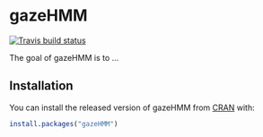 
<!-- README.md is generated from README.Rmd. Please edit that file -->

# gazeHMM

<!-- badges: start -->

[![Travis build
status](https://travis-ci.com/maltelueken/gazeHMM.svg?branch=master)](https://travis-ci.com/maltelueken/gazeHMM)
<!-- badges: end -->

The goal of gazeHMM is to …

## Installation

You can install the released version of gazeHMM from
[CRAN](https://CRAN.R-project.org) with:

``` r
install.packages("gazeHMM")
```
